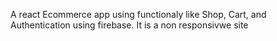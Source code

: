 A react Ecommerce app using functionaly like Shop, Cart, and Authentication using firebase.
It is a non responsivwe site

